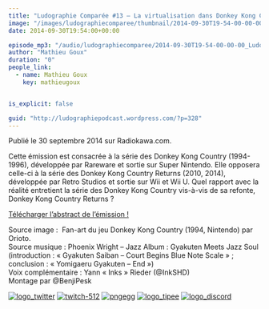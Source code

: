 ```yaml
---
title: "Ludographie Comparée #13 – La virtualisation dans Donkey Kong Country"
image: "/images/ludographiecomparee/thumbnail/2014-09-30T19-54-00-00-00_LudographieCompare13LavirtualisationdansDonkeyKongCountry.jpg"
date: 2014-09-30T19:54:00+00:00

episode_mp3: "/audio/ludographiecomparee/2014-09-30T19-54-00-00-00_LudographieCompare13LavirtualisationdansDonkeyKongCountry.mp3"
author: "Mathieu Goux"
duration: "0"
people_link: 
  - name: Mathieu Goux
    key: mathieugoux


is_explicit: false

guid: "http://ludographiepodcast.wordpress.com/?p=328"
---
```


<PodcastHeader/>

<!-- ECRIRE LA DESCRIPTION DE L'EPISODE SOUS CETTE LIGNE -->
<p>Publié le 30 septembre 2014 sur Radiokawa.com.</p>
<p>Cette émission est consacrée à la série des Donkey Kong Country (1994-1996), développée par Rareware et sortie sur Super Nintendo. Elle opposera celle-ci à la série des Donkey Kong Country Returns (2010, 2014), développée par Retro Studios et sortie sur Wii et Wii U. Quel rapport avec la réalité entretient la série des Donkey Kong Country vis-à-vis de sa refonte, Donkey Kong Country Returns ?</p>
<p><a title="LC13-abstract" href="/resources/ludographiecomparee/2014-09-30T19-54-00-00-00_LudographieCompare13LavirtualisationdansDonkeyKongCountry/lc13-abstract.pdf" rel="nofollow">Télécharger l’abstract de l’émission !</a></p>
<p></p>
<a href="" rel="nofollow"></a>
 
<p>Source image :&nbsp; Fan-art du jeu Donkey Kong Country (1994, Nintendo) par Orioto.<br>
Source musique : Phoenix Wright – Jazz Album : Gyakuten Meets Jazz Soul (introduction : «&nbsp;Gyakuten Saiban – Court Begins Blue Note Scale&nbsp;» ; conclusion : «&nbsp;Yomigaeru Gyakuten – End&nbsp;»)<br>
Voix complémentaire : Yann «&nbsp;Inks&nbsp;» Rieder (@InkSHD)<br>
Montage par @BenjiPesk</p>


<tr>
<td><a href="https://twitter.com/Gouximan" rel="nofollow"><img src="/resources/ludographiecomparee/2014-09-30T19-54-00-00-00_LudographieCompare13LavirtualisationdansDonkeyKongCountry/logo_twitter-1.png" alt="logo_twitter"></a></td>
<td><a href="https://www.twitch.tv/mathieugoux" rel="nofollow"><img src="/resources/ludographiecomparee/2014-09-30T19-54-00-00-00_LudographieCompare13LavirtualisationdansDonkeyKongCountry/twitch-512-1.png" alt="twitch-512"></a></td>
<td><a href="https://www.youtube.com/user/MattTheFatalifieur/videos" rel="nofollow"><img src="/resources/ludographiecomparee/2014-09-30T19-54-00-00-00_LudographieCompare13LavirtualisationdansDonkeyKongCountry/pngegg.png" alt="pngegg"></a></td>
<td><a href="http://fr.tipeee.com/calvinball" rel="nofollow"><img src="/resources/ludographiecomparee/2014-09-30T19-54-00-00-00_LudographieCompare13LavirtualisationdansDonkeyKongCountry/logo_tipee-1.png" alt="logo_tipee"></a></td>
<td><a href="https://discord.com/invite/4RnA9v7" rel="nofollow"><img src="/resources/ludographiecomparee/2014-09-30T19-54-00-00-00_LudographieCompare13LavirtualisationdansDonkeyKongCountry/logo_discord-1.png" alt="logo_discord"></a></td>
</tr>




